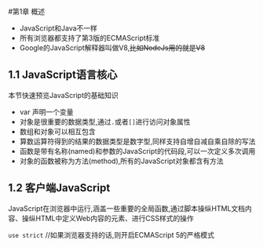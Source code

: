 #第1章 概述

- JavaScript和Java不一样
- 所有浏览器都支持了第3版的ECMAScript标准
- Google的JavaScript解释器叫做V8,<del>比如NodeJs用的就是V8</del>


## 1.1 JavaScript语言核心

本节快速预览JavaScript的基础知识

- var 声明一个变量
- 对象是很重要的数据类型,通过`.`或者`[]`进行访问对象属性
- 数组和对象可以相互包含
- 算数运算符得到的结果的数据类型是数字型,同样支持自增自减自乘自除的写法
- 函数是带有名称(named)和参数的JavaScript的代码段,可以一次定义多次调用
- 对象的函数被称为方法(method),所有的JavaScript对象都含有方法

## 1.2 客户端JavaScript
 

JavaScript在浏览器中运行,涵盖一些重要的全局函数,通过脚本操纵HTML文档内容、操纵HTML中定义Web内容的元素、进行CSS样式的操作

`use strict` //如果浏览器支持的话,则开启ECMAScript 5的严格模式
